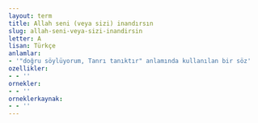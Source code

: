 ```yaml
---
layout: term
title: Allah seni (veya sizi) inandırsın
slug: allah-seni-veya-sizi-inandirsin
letter: A
lisan: Türkçe
anlamlar:
- '"doğru söylüyorum, Tanrı tanıktır" anlamında kullanılan bir söz'
ozellikler:
- - ''
ornekler:
- - ''
orneklerkaynak:
- - ''
---
```

